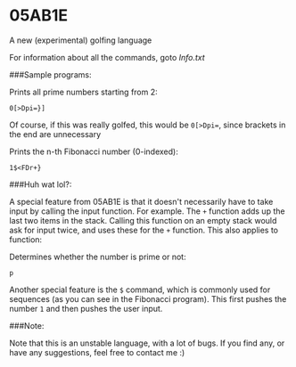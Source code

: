 # 05AB1E
A new (experimental) golfing language


For information about all the commands, goto _Info.txt_


###Sample programs:


Prints all prime numbers starting from 2:

    0[>Dpi=}]

Of course, if this was really golfed, this would be `0[>Dpi=`, since brackets in the end are unnecessary

Prints the n-th Fibonacci number (0-indexed):
    
    1$<FDr+}



###Huh wat lol?:

A special feature from 05AB1E is that it doesn't necessarily have to take input by calling the input function.
For example. The `+` function adds up the last two items in the stack. Calling this function on an empty stack would ask for input twice, and uses these for the `+` function. This also applies to function:

Determines whether the number is prime or not:

    p
    
Another special feature is the `$` command, which is commonly used for sequences (as you can see in the Fibonacci program). This first pushes the number `1` and then pushes the user input.

###Note:

Note that this is an unstable language, with a lot of bugs. If you find any, or have any suggestions, feel free to contact me :)
